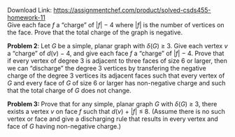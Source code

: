 Download Link: https://assignmentchef.com/product/solved-csds455-homework-11
<br>
Give each face <em>f </em>a “charge” of |<em>f</em>| − 4 where |<em>f</em>| is the number of vertices on the face. Prove that the total charge of the graph is negative.

<strong>Problem 2</strong>: Let <em>G </em>be a simple, planar graph with <em>δ</em>(<em>G</em>) ≥ 3. Give each vertex <em>v </em>a “charge” of <em>d</em>(<em>v</em>) − 4, and give each face <em>f </em>a “charge” of |<em>f</em>| − 4. Prove that if every vertex of degree 3 is adjacent to three faces of size 6 or larger, then we can “discharge” the degree 3 vertices by transfering the negative charge of the degree 3 vertices its adjacent faces such that every vertex of <em>G </em>and every face of <em>G </em>of size 6 or larger has non-negative charge and such that the total charge of <em>G </em>does not change.

<strong>Problem 3: </strong>Prove that for any simple, planar graph <em>G </em>with <em>δ</em>(<em>G</em>) ≥ 3, there exists a vertex <em>v </em>on face <em>f </em>such that <em>d</em>(<em>v</em>) + |<em>f</em>| ≤ 8. (Assume there is no such vertex or face and give a discharging rule that results in every vertex and face of <em>G </em>having non-negative charge.)